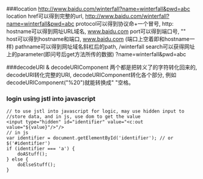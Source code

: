 ###location
    http://www.baidu.com/winterfall?name=winterfall&pwd=abc
    location    href可以得到完整的url,                                         http://www.baidu.com/winterfall?name=winterfall&pwd=abc
                protocol可以得到协议命+一个冒号,                               http:
                hostname可以得到网址URL域名,                                   www.baidu.com 
                port可以得到端口号,                                            ""   
                host可以得到hostname和端口,                                    www.baidu.com (端口上空着即和hostname一样)
                pathname可以得到网址域名斜杠后的path,                          /winterfall 
                search可以获得网址上的parameter(即问号后get方法所传的数据)     ?name=winterfall&pwd=abc

###decodeURI & decodeURIComponent
    两个都是把转义了的字符转化回来的, decodeURI转化完整的URI, decodeURIComponent转化各个部分,
    例如decodeURIComponent("%20")就能转换成" "空格。

### login using jstl into javascript

	// to use jstl into javascript for logic, may use hidden input to  
	//store data, and in js, use dom to get the value
	<input type="hidden" id="identifier" value="<c:out value="${value}"/>"/>
	// in js
	var identifier = document.getElementById('identifier'); // or $('#identifier')
	if (identifier === 'a') {
		doAStuff();
	} else {
		doElseStuff();
	}